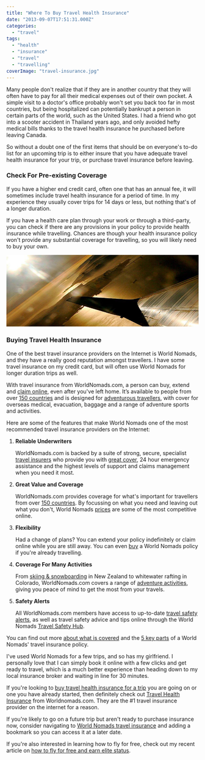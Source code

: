 ```yaml
---
title: "Where To Buy Travel Health Insurance"
date: "2013-09-07T17:51:31.000Z"
categories: 
  - "travel"
tags: 
  - "health"
  - "insurance"
  - "travel"
  - "travelling"
coverImage: "travel-insurance.jpg"
---
```


Many people don't realize that if they are in another country that they will often have to pay for all their medical expenses out of their own pocket. A simple visit to a doctor's office probably won't set you back too far in most countries, but being hospitalized can potentially bankrupt a person in certain parts of the world, such as the United States. I had a friend who got into a scooter accident in Thailand years ago, and only avoided hefty medical bills thanks to the travel health insurance he purchased before leaving Canada.

So without a doubt one of the first items that should be on everyone's to-do list for an upcoming trip is to either insure that you have adequate travel health insurance for your trip, or purchase travel insurance before leaving.

### Check For Pre-existing Coverage

If you have a higher end credit card, often one that has an annual fee, it will sometimes include travel health insurance for a period of time. In my experience they usually cover trips for 14 days or less, but nothing that's of a longer duration.

If you have a health care plan through your work or through a third-party, you can check if there are any provisions in your policy to provide health insurance while travelling. Chances are though your health insurance policy won't provide any substantial coverage for travelling, so you will likely need to buy your own.

![Buying Travel Insurance](images/travel-insurance.jpg)

### Buying Travel Health Insurance

One of the best travel insurance providers on the Internet is World Nomads, and they have a really good reputation amongst travellers. I have some travel insurance on my credit card, but will often use World Nomads for longer duration trips as well.

With travel insurance from WorldNomads.com, a person can buy, extend and [claim online](http://www.worldnomads.com/af.aspx?affiliate=mignerd&subid=travhealthpost&path=http://www.worldnomads.com/claimstories.aspx?keyword=aneurysm&type=general&utm_source=mignerd&utm_medium=Para&utm_campaign=para_v1), even after you've left home. It’s available to people from over [150 countries](http://www.worldnomads.com/af.aspx?affiliate=mignerd&subid=travhealthpost&path=http://www.worldnomads.com/allcountries.aspx&utm_source=mignerd&utm_medium=Para&utm_campaign=para_v1) and is designed for [adventurous travellers](http://www.worldnomads.com/af.aspx?affiliate=mignerd&subid=travhealthpost&path=http://www.worldnomads.com/whatwecover.aspx&utm_source=mignerd&utm_medium=Para&utm_campaign=para_v1), with cover for overseas medical, evacuation, baggage and a range of adventure sports and activities.

Here are some of the features that make World Nomads one of the most recommended travel insurance providers on the Internet:

1. **Reliable Underwriters**
    
    WorldNomads.com is backed by a suite of strong, secure, specialist [travel insurers](http://www.worldnomads.com/af.aspx?affiliate=mignerd&subid=travhealthpost&path=http://www.worldnomads.com/insurers.aspx?&utm_medium=affiliate&utm_term=easy_url_ins&utm_content=para&utm_campaign=7things) who provide you with [great cover](http://www.worldnomads.com/af.aspx?affiliate=mignerd&subid=travhealthpost&path=http://www.worldnomads.com/whatwecover.aspx?&utm_medium=affiliate&utm_term=easy_url_wwc&utm_content=para&utm_campaign=7things), 24 hour emergency assistance and the highest levels of support and claims management when you need it most.
    
2. **Great Value and Coverage**
    
    WorldNomads.com provides coverage for what's important for travellers from over [150 countries](http://www.worldnomads.com/af.aspx?affiliate=mignerd&subid=travhealthpost&path=http://www.worldnomads.com/insurance.aspx?&utm_medium=affiliate&utm_term=easy_url&utm_content=para&utm_campaign=7things). By focussing on what you need and leaving out what you don't, World Nomads [prices](http://www.worldnomads.com/af.aspx?affiliate=mignerd&subid=travhealthpost&path=http://www.worldnomads.com/prices.aspx?&utm_medium=affiliate&utm_term=easy_url_prc&utm_content=para&utm_campaign=7things) are some of the most competitive online.
    
3. **Flexibility**
    
    Had a change of plans? You can extend your policy indefinitely or claim online while you are still away. You can even [buy](http://www.worldnomads.com/af.aspx?affiliate=mignerd&subid=travhealthpost&path=http://www.worldnomads.com/insurance.aspx?&utm_medium=affiliate&utm_term=easy_url&utm_content=para&utm_campaign=7things) a World Nomads policy if you're already travelling.
    
4. **Coverage For Many Activities**
    
    From [skiing & snowboarding](http://www.worldnomads.com/af.aspx?affiliate=mignerd&subid=travhealthpost&path=http://www.worldnomads.com/skicover.aspx?&&utm_medium=affiliate&utm_term=easy_url_ski&utm_content=para&utm_campaign=7things) in New Zealand to whitewater rafting in Colorado, WorldNomads.com covers a range of [adventure activities](http://www.worldnomads.com/af.aspx?affiliate=mignerd&subid=travhealthpost&path=http://www.worldnomads.com/a2z.aspx?&utm_medium=affiliate&utm_term=easy_url_a2zc&utm_content=para&utm_campaign=7things), giving you peace of mind to get the most from your travels.
    
5. **Safety Alerts**
    
    All WorldNomads.com members have access to up-to-date [travel safety alerts](http://www.worldnomads.com/af.aspx?affiliate=mignerd&subid=travhealthpost&path=http://safety.worldnomads.com/?&utm_medium=affiliate&utm_term=easy_url_safe&utm_content=para&utm_campaign=7things), as well as travel safety advice and tips online through the World Nomads [Travel Safety Hub](http://www.worldnomads.com/af.aspx?affiliate=mignerd&subid=travhealthpost&path=http://journals.worldnomads.com/safetyhub?&utm_medium=affiliate&utm_term=easy_url_safehub&utm_content=para&utm_campaign=7things).
    

You can find out more [about what is covered](http://www.worldnomads.com/af.aspx?affiliate=mignerd&subid=travhealthpost&path=http://www.worldnomads.com/whatwecover.aspx?&utm_medium=affiliate&utm_term=easy_url_wwc&utm_content=para&utm_campaign=7things) and the [5 key parts](http://www.worldnomads.com/af.aspx?affiliate=mignerd&subid=travhealthpost&path=http://www.worldnomads.com/policyparts.aspx?&utm_medium=affiliate&utm_term=easy_url_ppts&utm_content=para&utm_campaign=7things) of a World Nomads' travel insurance policy.

I've used World Nomads for a few trips, and so has my girlfriend. I personally love that I can simply book it online with a few clicks and get ready to travel, which is a much better experience than heading down to my local insurance broker and waiting in line for 30 minutes.

If you're looking to [buy travel health insurance for a trip](/tips/travel/buy-travel-health-insurance/) you are going on or one you have already started, then definitely check out [Travel Health Insurance](http://www.worldnomads.com/af.aspx?affiliate=mignerd&subid=travhealthpost&utm_source=mignerd&utm_medium=textlink&utm_campaign=easy_url) from Worldnomads.com. They are the #1 travel insurance provider on the internet for a reason.

If you're likely to go on a future trip but aren't ready to purchase insurance now, consider navigating to [World Nomads travel insurance](http://www.worldnomads.com/af.aspx?affiliate=mignerd&subid=travhealthpostbot) and adding a bookmark so you can access it at a later date.

If you're also interested in learning how to fly for free, check out my recent article on [how to fly for free and earn elite status](/tips/mileage/how-to-fly-for-free-and-earn-elite-status/).
